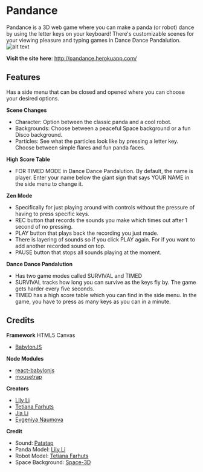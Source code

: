 # Pandance
Pandance is a 3D web game where you can make a panda (or robot) dance by using the letter keys on your keyboard! There's customizable scenes for your viewing pleasure and typing games in Dance Dance Pandalution.
![alt text](https://puu.sh/D6zhC/6108b02fc4.png)

**Visit the site here**: http://pandance.herokuapp.com/

## Features
Has a side menu that can be closed and opened where you can choose your desired options.

**Scene Changes**
- Character: Option between the classic panda and a cool robot.
- Backgrounds: Choose between a peaceful Space background or a fun Disco background.
- Particles: See what the particles look like by pressing a letter key. Choose between simple flares and fun panda faces.

**High Score Table**
- FOR TIMED MODE in Dance Dance Pandalution. By default, the name is player. Enter your name below the giant sign that says YOUR NAME in the side menu to change it.

**Zen Mode**
- Specifically for just playing around with controls without the pressure of having to press specific keys.
- REC button that records the sounds you make which times out after 1 second of no pressing.
- PLAY button that plays back the recording you just made.
- There is layering of sounds so if you click PLAY again. For if you want to add another recorded sound on top.
- PAUSE button that stops all sounds playing at the moment.

**Dance Dance Pandalution**
- Has two game modes called SURVIVAL and TIMED
- SURVIVAL tracks how long you can survive as the keys fly by. The game gets harder every five seconds.
- TIMED has a high score table which you can find in the side menu. In the game, you have to press as many keys as you can in a minute.

## Credits
**Framework**
HTML5 Canvas
* [BabylonJS](https://www.babylonjs.com/)

**Node Modules**
* [react-babylonjs](https://www.npmjs.com/package/react-babylonjs)
* [mousetrap](https://www.npmjs.com/package/mousetrap)

**Creators**
* [Lily Li](https://github.com/griffnut)
* [Tetiana Farhuts](https://github.com/Farhuts)
* [Jia Li](https://github.com/DJSHS)
* [Evgeniya Naumova](https://github.com/Jainnaumova)

**Credit**
- Sound: [Patatap](https://github.com/jonobr1/Neuronal-Synchrony)
- Panda Model: [Lily Li](https://github.com/griffnut)
- Robot Model: [Tetiana Farhuts](https://github.com/Farhuts)
- Space Background: [Space-3D](http://wwwtyro.github.io/space-3d/)
